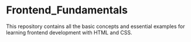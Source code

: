 # Frontend_Fundamentals
This repository contains all the basic concepts and essential examples for learning frontend development with HTML and CSS.
